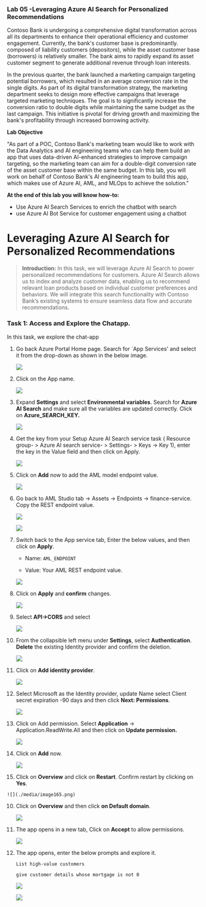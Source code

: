 ### **Lab 05 -Leveraging Azure AI Search for Personalized Recommendations**

Contoso Bank is undergoing a comprehensive digital transformation across
all its departments to enhance their operational efficiency and customer
engagement. Currently, the bank's customer base is predominantly.
composed of liability customers (depositors), while the asset customer
base (borrowers) is relatively smaller. The bank aims to rapidly expand
its asset customer segment to generate additional revenue through loan
interests.

In the previous quarter, the bank launched a marketing campaign
targeting potential borrowers, which resulted in an average conversion
rate in the single digits. As part of its digital transformation
strategy, the marketing department seeks to design more effective
campaigns that leverage targeted marketing techniques. The goal is to
significantly increase the conversion ratio to double digits while
maintaining the same budget as the last campaign. This initiative is
pivotal for driving growth and maximizing the bank's profitability
through increased borrowing activity.

**Lab Objective**

"As part of a POC, Contoso Bank's marketing team would like to work with the Data Analytics and AI engineering teams who can help them build an app that uses data-driven AI-enhanced strategies to improve campaign targeting, so the marketing team can aim for a double-digit conversion rate of the asset customer base within the same budget.
In this lab, you will work on behalf of Contoso Bank's AI engineering team to build this app, which makes use of Azure AI, AML, and MLOps to achieve the solution."

**At the end of this lab you will know how-to:**

- Use Azure AI Search Services to enrich the chatbot with search
- use Azure AI Bot Service for customer engagement using a chatbot



# Leveraging Azure AI Search for Personalized Recommendations

>**Introduction:** In this task, we will leverage Azure AI Search to power personalized recommendations for customers. Azure AI Search allows us to index and analyze customer data, enabling us to recommend relevant loan products based on individual customer preferences and behaviors. We will integrate this search functionality with Contoso Bank’s existing systems to ensure seamless data flow and accurate recommendations.


### **Task 1: Access and Explore the Chatapp.**

In this task, we explore the chat-app

1.  Go back Azure Portal Home page. Search for `App Services' and select it from the drop-down as shown in the below image.

    ![](./media/image150.png)

2.  Click on the App name.

    ![](./media/image151.png)

3.  Expand **Settings** and select **Environmental variables**. Search for **Azure AI Search** and make sure all the variables are updated
    correctly. Click on **Azure_SEARCH_KEY.**

    ![](./media/image152.png)

4.  Get the key from your Setup Azure AI Search service task ( Resource group- > Azure AI search service- > Settings- > Keys -> Key 1),
    enter the key in the Value field and then click on Apply.

    ![](./media/image153.png)

5.  Click on **Add** now to add the AML model endpoint value.

    ![](./media/image154.png)

6.  Go back to AML Studio tab -> Assets -> Endpoints -> finance-service. Copy the REST endpoint value.

    ![](./media/image155.png)

    ![](./media/image156.png)

7.  Switch back to the App service tab, Enter the below values, and then click on  **Apply**.

    - Name: `AML_ENDPOINT`

    - Value: Your AML REST endpoint value.

    ![](./media/image157.png)

8.  Click on **Apply** and **confirm** changes.

    ![](./media/image158.png)

9.  Select **API->CORS** and select

    ![](./media/image159.png)

10. From the collapsible left menu under **Settings**, select **Authentication**. **Delete** the existing Identity provider
    and confirm the deletion.

    ![](./media/image160.png)

11. Click on **Add identity provider**.

    ![](./media/image161.png)

12. Select Microsoft as the Identity provider, update Name select Client secret expiration -90 days and then click **Next: Permissions**.

    ![](./media/image162.png)

13. Click on Add permission. Select **Application** -> Application.ReadWrite.All and then click on **Update permission.**

    ![](./media/image163.png)

14. Click on **Add** now.

    ![](./media/image164.png)

15.  Click on **Overview** and click on **Restart**. Confirm restart by clicking on **Yes**.

    ![](./media/image165.png)

10. Click on **Overview** and then click **on Default domain**.

    ![](./media/image166.png)

11. The app opens in a new tab, Click on **Accept** to allow permissions.

    ![](./media/image167.png)

12. The app opens, enter the below prompts and explore it.

    `List high-value customers`

    `give customer details whose mortgage is not 0`

    ![](./media/image168.png)

    ![](./media/image169.png)
